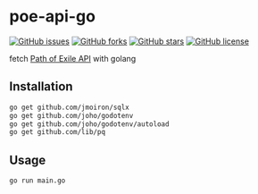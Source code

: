 # poe-api-go

[![GitHub issues](https://img.shields.io/github/issues/yslinear/poe-api-go)](https://github.com/yslinear/poe-api-go/issues)
[![GitHub forks](https://img.shields.io/github/forks/yslinear/poe-api-go)](https://github.com/yslinear/poe-api-go/network)
[![GitHub stars](https://img.shields.io/github/stars/yslinear/poe-api-go)](https://github.com/yslinear/poe-api-go/stargazers)
[![GitHub license](https://img.shields.io/github/license/yslinear/poe-api-go)](https://github.com/yslinear/poe-api-go/blob/master/LICENSE)

fetch [Path of Exile API](https://www.pathofexile.com/developer/docs/api-resources) with golang

## Installation

```bash
go get github.com/jmoiron/sqlx
go get github.com/joho/godotenv
go get github.com/joho/godotenv/autoload
go get github.com/lib/pq
```

## Usage

```bash
go run main.go
```
